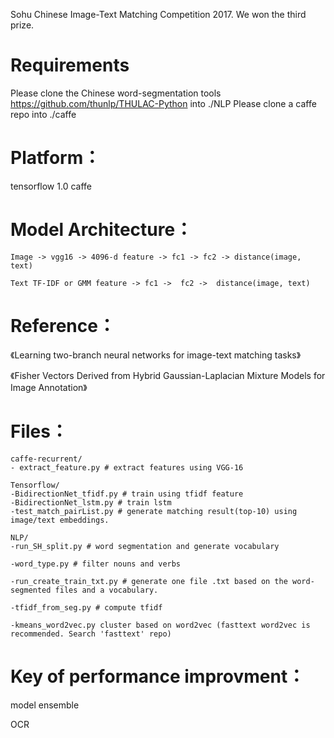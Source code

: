 Sohu Chinese Image-Text Matching Competition 2017.
We won the third prize.

# Requirements
Please clone the Chinese word-segmentation tools https://github.com/thunlp/THULAC-Python into ./NLP
Please clone a caffe repo into ./caffe

# Platform：
tensorflow 1.0
caffe



# Model Architecture：

	Image -> vgg16 -> 4096-d feature -> fc1 -> fc2 -> distance(image, text)
	
	Text TF-IDF or GMM feature -> fc1 ->  fc2 ->  distance(image, text)
	
# Reference：

《Learning two-branch neural networks for image-text matching tasks》

《Fisher Vectors Derived from Hybrid Gaussian-Laplacian Mixture Models for Image Annotation》

# Files：

    caffe-recurrent/
	- extract_feature.py # extract features using VGG-16

    Tensorflow/
	-BidirectionNet_tfidf.py # train using tfidf feature
	-BidirectionNet_lstm.py # train lstm
	-test_match_pairList.py # generate matching result(top-10) using image/text embeddings.

    NLP/
	-run_SH_split.py # word segmentation and generate vocabulary

	-word_type.py # filter nouns and verbs

	-run_create_train_txt.py # generate one file .txt based on the word-segmented files and a vocabulary.

	-tfidf_from_seg.py # compute tfidf

	-kmeans_word2vec.py cluster based on word2vec (fasttext word2vec is recommended. Search 'fasttext' repo)

# Key of performance improvment：

model ensemble

OCR
